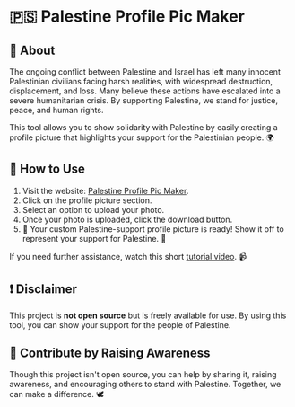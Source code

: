 # 🇵🇸 Palestine Profile Pic Maker

## 📖 About
The ongoing conflict between Palestine and Israel has left many innocent Palestinian civilians facing harsh realities, with widespread destruction, displacement, and loss. Many believe these actions have escalated into a severe humanitarian crisis. By supporting Palestine, we stand for justice, peace, and human rights.

This tool allows you to show solidarity with Palestine by easily creating a profile picture that highlights your support for the Palestinian people. 🌍

## 🌟 How to Use

1. Visit the website: [Palestine Profile Pic Maker](https://sujon0xpi.github.io/palestine/).
2. Click on the profile picture section.
3. Select an option to upload your photo.
4. Once your photo is uploaded, click the download button.
5. 🎉 Your custom Palestine-support profile picture is ready! Show it off to represent your support for Palestine. 💪

If you need further assistance, watch this short [tutorial video](https://youtu.be/LuU1zbwqpQ0?si=0mR2vwm87wFr5Xvo). 📹

## ❗ Disclaimer
This project is **not open source** but is freely available for use. By using this tool, you can show your support for the people of Palestine.

## 📣 Contribute by Raising Awareness
Though this project isn't open source, you can help by sharing it, raising awareness, and encouraging others to stand with Palestine. Together, we can make a difference. 🕊️
